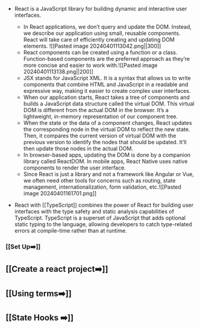 - React is a JavaScript library for building dynamic and interactive user interfaces.
    - In React applications, we don’t query and update the DOM. Instead, we describe our application using small, reusable components. React will take care of efficiently creating and updating DOM elements.                                      ![[Pasted image 20240401113042.png||300]]
    - React components can be created using a function or a class. Function-based components are the preferred approach as they’re more concise and easier to work with.![[Pasted image 20240401113138.png||200]]
    -  JSX stands for JavaScript XML. It is a syntax that allows us to write components that combine HTML and JavaScript in a readable and expressive way, making it easier to create complex user interfaces.
    - When our application starts, React takes a tree of components and builds a JavaScript data structure called the virtual DOM. This virtual DOM is different from the actual DOM in the browser. It’s a lightweight, in-memory representation of our component tree.
    - When the state or the data of a component changes, React updates the corresponding node in the virtual DOM to reflect the new state. Then, it compares the current version of virtual DOM with the previous version to identify the nodes that should be updated. It’ll then update those nodes in the actual DOM.
    - In browser-based apps, updating the DOM is done by a companion library called ReactDOM. In mobile apps, React Native uses native components to render the user interface.
    - Since React is just a library and not a framework like Angular or Vue, we often need other tools for concerns such as routing, state management, internationalization, form validation, etc.![[Pasted image 20240401161701.png]]



- React with [[TypeScript]] combines the power of React for building user interfaces with the type safety and static analysis capabilities of TypeScript. TypeScript is a superset of JavaScript that adds optional static typing to the language, allowing developers to catch type-related errors at compile-time rather than at runtime.


### [[Set Up➡️]] 
## [[Create a react project➡️]]

## [[Using terms➡️]]

## [[State Hooks ➡️]]
